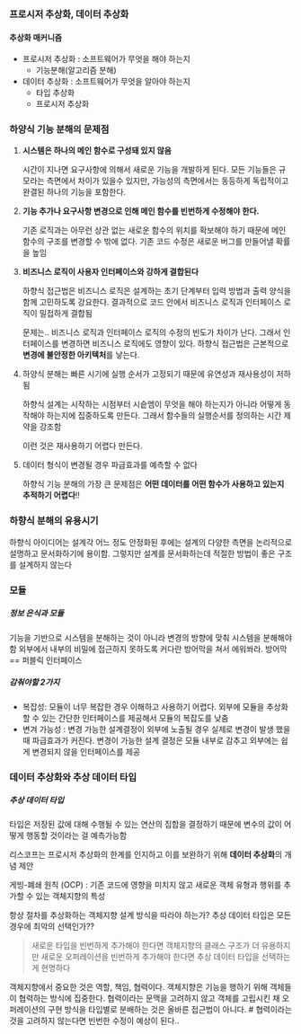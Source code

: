 ### 프로시저 추상화, 데이터 추상화

#### 추상화 매커니즘

- 프로시저 추상화 : 소프트웨어가 무엇을 해야 하는지
  - 기능분해(알고리즘 분해)
- 데이터 추상화 : 소프트웨어가 무엇을 알아야 하는지
  - 타입 추상화
  - 프로시저 추상화

### 하양식 기능 분해의 문제점

1. **시스템은 하나의 메인 함수로 구성돼 있지 않음**

   시간이 지나면 요구사항에 의해서 새로운 기능을 개발하게 된다. 모든 기능들은 규모라는 측면에서 차이가 있을수 있지만, 가능성의 측면에서는 동등하게 독립적이고 완결된 하나의 기능을 포함한다.

2. **기능 추가나 요구사항 변경으로 인해 메인 함수를 빈번하게 수정해야 한다.**

   기존 로직과는 아무런 상관 없는 새로운 함수의 위치를 확보해야 하기 때문에 메인 함수의 구조를 변경할 수 밖에 없다. 기존 코드 수정은 새로운 버그를 만들어낼 확률을 높임

3. **비즈니스 로직이 사용자 인터페이스와 강하게 결합된다**

   하향식 접근법은 비즈니스 로직은 설계하는 초기 단계부터 입력 방법과 출력 양식을 함께 고민하도록 강요한다. 결과적으로 코드 안에서 비즈니스 로직과 인터페이스 로직이 밀접하게 결합됨

   문제는.. 비즈니스 로직과 인터페이스 로직의 수정의 빈도가 차이가 난다. 그래서 인터페이스를 변경하면 비즈니스 로직에도 영향이 있다. 하향식 접근법은 근본적으로 **변경에 불안정한 아키텍처**를 낳는다.

4. 하양식 분해는 빠른 시기에 실행 순서가 고정되기 때문에 유연성과 재사용성이 저하됨

   하향식 설계는 시작하는 시점부터 시슽엠이 무엇을 해야 하는지가 아니라 어떻게 동작해야 하는지에 집중하도록 만든다. 그래서 함수들의 실행순서를 정의하는 시간 제약을 강조함

   이런 것은 재사용하기 어렵다 만든다.

5. 데이터 형식이 변경될 경우 파급효과를 예측할 수 없다

   하향식 기능 분해의 가장 큰 문제점은 **어떤 데이터를 어떤 함수가 사용하고 있는지 추적하기 어렵다**!!

### 하향식 분해의 유용시기

하향식 아이디어는 설계각 어느 정도 안정화된 후에는 설계의 다양한 측면을 논리적으로 설명하고 문서화하기에 용이함.
그렇지만 설계를 문서화하는데 적절한 방법이 좋은 구조를 설계하지 않는다

### 모듈

##### 정보 은식과 모듈

기능을 기반으로 시스템을 분해하는 것이 아니라 변경의 방향에 맞춰 시스템을 분해해야함
외부에서 내부의 비밀에 접근하지 못하도록 커다란 방어막을 쳐서 에워쏴라. 방어막 == 퍼블릭 인터페이스

##### 감춰야할  2가지

- 복잡성: 모듈이 너무 복잡한 경우 이해하고 사용하기 어렵다. 외부에 모듈을 추상화 할 수 있는 간단한 인터페이스를 제공해서 모듈의 복잡도를 낮춤
- 변겨 가능성 : 변경 가능한 설계결정이 외부에 노출될 경우 실제로 변경이 발생 했을 때 파급효과가 커진다. 변경이 가능한 설계 결정은 모듈 내부로 감추고 외부에는 쉽게 변경되지 않을 인터페이스를 제공

### 데이터 추상화와 추상 데이터 타입

##### 추상 데이터 타입

타입은 저장된 값에 대해 수행될 수 있는 연산의 집합을 결정하기 때문에 변수의 값이 어떻게 행동할 것이라는 걸 예측가능함

리스코프는 프로시저 추상화의 한계를 인지하고 이를 보완하기 위해 **데이터 추상화**의 개념 제안

게빙-폐쇄 원칙 (OCP) : 기존 코드에 영향을 미치지 않고 새로운 객체 유형과 행위를 추가할 수 있는 객체지향의 특성

항상 절차를 추상화하는 객체지향 설계 방식을 따라야 하는가? 추상 데이터 타입은 모든 경우에 최악의 선택인가??

> 새로운 타입을 빈번하게 추가해야 한다면 객체지향의 클래스 구조가 더 유용하지만 새로운 오퍼레이션을 빈번하게 추가해야 한다면 추상 데이터 타입을 선택하는게 현명하다

객체지향에서 중요한 것은 역할, 책임, 협력이다. 객체지향은 기능을 행하기 위해 객체들이 협력하는 방식에 집중한다. 협력이라는 문맥을 고려하지 않고 객체를 고립시킨 채 오퍼레이션의 구현 방식을 타입별로 분배하는 것은 올바른 접근법이 아니다.  # 협력이라는 것을 고려하지 않는다면 빈번한 수정이 예상이 된다..













